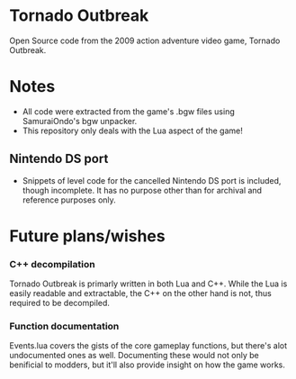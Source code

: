# Tornado Outbreak
Open Source code from the 2009 action adventure video game, Tornado Outbreak. 

# Notes
* All code were extracted from the game's .bgw files using SamuraiOndo's bgw unpacker.
* This repository only deals with the Lua aspect of the game!
## Nintendo DS port
* Snippets of level code for the cancelled Nintendo DS port is included, though incomplete. It has no purpose other than for archival and reference purposes only.

# Future plans/wishes
### C++ decompilation 
Tornado Outbreak is primarly written in both Lua and C++. While the Lua is easily readable and extractable, the C++ on the other hand is not, thus required to be decompiled.
### Function documentation
Events.lua covers the gists of the core gameplay functions, but there's alot undocumented ones as well. Documenting these would not only be benificial to modders, but it'll also provide insight on how the game works.

